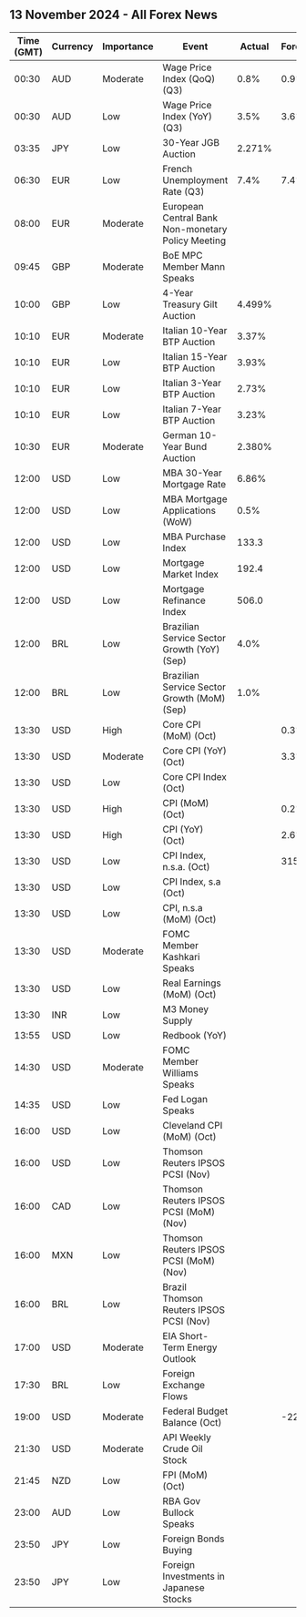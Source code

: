 ## 13 November 2024 - All Forex News

| Time (GMT) | Currency | Importance | Event | Actual | Forecast | Previous |
|------|----------|------------|-------|--------|----------|----------|
| 00:30 | AUD | Moderate | Wage Price Index (QoQ) (Q3) | 0.8% | 0.9% | 0.8% |
| 00:30 | AUD | Low | Wage Price Index (YoY) (Q3) | 3.5% | 3.6% | 4.1% |
| 03:35 | JPY | Low | 30-Year JGB Auction | 2.271% |  | 2.152% |
| 06:30 | EUR | Low | French Unemployment Rate (Q3) | 7.4% | 7.4% | 7.3% |
| 08:00 | EUR | Moderate | European Central Bank Non-monetary Policy Meeting |  |  |  |
| 09:45 | GBP | Moderate | BoE MPC Member Mann Speaks |  |  |  |
| 10:00 | GBP | Low | 4-Year Treasury Gilt Auction | 4.499% |  |  |
| 10:10 | EUR | Moderate | Italian 10-Year BTP Auction | 3.37% |  | 3.57% |
| 10:10 | EUR | Low | Italian 15-Year BTP Auction | 3.93% |  | 3.88% |
| 10:10 | EUR | Low | Italian 3-Year BTP Auction | 2.73% |  | 2.68% |
| 10:10 | EUR | Low | Italian 7-Year BTP Auction | 3.23% |  | 3.19% |
| 10:30 | EUR | Moderate | German 10-Year Bund Auction | 2.380% |  | 2.310% |
| 12:00 | USD | Low | MBA 30-Year Mortgage Rate | 6.86% |  | 6.81% |
| 12:00 | USD | Low | MBA Mortgage Applications (WoW) | 0.5% |  | -10.8% |
| 12:00 | USD | Low | MBA Purchase Index | 133.3 |  | 130.8 |
| 12:00 | USD | Low | Mortgage Market Index | 192.4 |  | 191.4 |
| 12:00 | USD | Low | Mortgage Refinance Index | 506.0 |  | 513.5 |
| 12:00 | BRL | Low | Brazilian Service Sector Growth (YoY) (Sep) | 4.0% |  | 1.7% |
| 12:00 | BRL | Low | Brazilian Service Sector Growth (MoM) (Sep) | 1.0% |  | -0.4% |
| 13:30 | USD | High | Core CPI (MoM) (Oct) |  | 0.3% | 0.3% |
| 13:30 | USD | Moderate | Core CPI (YoY) (Oct) |  | 3.3% | 3.3% |
| 13:30 | USD | Low | Core CPI Index (Oct) |  |  | 320.77 |
| 13:30 | USD | High | CPI (MoM) (Oct) |  | 0.2% | 0.2% |
| 13:30 | USD | High | CPI (YoY) (Oct) |  | 2.6% | 2.4% |
| 13:30 | USD | Low | CPI Index, n.s.a. (Oct) |  | 315.59 | 315.30 |
| 13:30 | USD | Low | CPI Index, s.a (Oct) |  |  | 314.69 |
| 13:30 | USD | Low | CPI, n.s.a (MoM) (Oct) |  |  | 0.16% |
| 13:30 | USD | Moderate | FOMC Member Kashkari Speaks |  |  |  |
| 13:30 | USD | Low | Real Earnings (MoM) (Oct) |  |  | -0.1% |
| 13:30 | INR | Low | M3 Money Supply |  |  | 11.1% |
| 13:55 | USD | Low | Redbook (YoY) |  |  | 6.0% |
| 14:30 | USD | Moderate | FOMC Member Williams Speaks |  |  |  |
| 14:35 | USD | Low | Fed Logan Speaks |  |  |  |
| 16:00 | USD | Low | Cleveland CPI (MoM) (Oct) |  |  | 0.3% |
| 16:00 | USD | Low | Thomson Reuters IPSOS PCSI (Nov) |  |  | 55.63 |
| 16:00 | CAD | Low | Thomson Reuters IPSOS PCSI (MoM) (Nov) |  |  | 48.41 |
| 16:00 | MXN | Low | Thomson Reuters IPSOS PCSI (MoM) (Nov) |  |  | 53.83 |
| 16:00 | BRL | Low | Brazil Thomson Reuters IPSOS PCSI (Nov) |  |  | 53.41 |
| 17:00 | USD | Moderate | EIA Short-Term Energy Outlook |  |  |  |
| 17:30 | BRL | Low | Foreign Exchange Flows |  |  | 3.743B |
| 19:00 | USD | Moderate | Federal Budget Balance (Oct) |  | -226.4B | 64.0B |
| 21:30 | USD | Moderate | API Weekly Crude Oil Stock |  |  | 3.132M |
| 21:45 | NZD | Low | FPI (MoM) (Oct) |  |  | 0.5% |
| 23:00 | AUD | Low | RBA Gov Bullock Speaks |  |  |  |
| 23:50 | JPY | Low | Foreign Bonds Buying |  |  | -4,457.9B |
| 23:50 | JPY | Low | Foreign Investments in Japanese Stocks |  |  | 139.4B |
